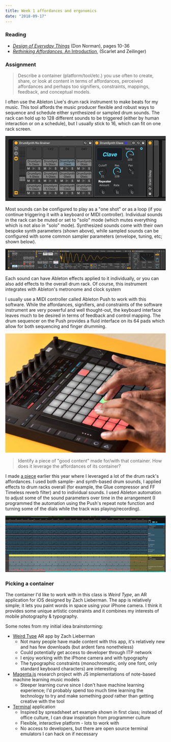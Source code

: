 ```yaml
---
title: Week 1 affordances and ergonomics
date: "2018-09-17"
---
```


### Reading

- [_Design of Everyday Things_](http://www.nixdell.com/classes/HCI-and-Design-Spring-2017/The-Design-of-Everyday-Things-Revised-and-Expanded-Edition.pdf) (Don Norman), pages 10-36
- [_Rethinking Affordances_, An Introduction](https://schloss-post.com/an-introduction/), (Scarlet and Zeilinger)

### Assignment

> Describe a container (platform/tool/etc.) you use often to create, share, or look at content in terms of affordances, perceived affordances and perhaps too signifiers, constraints, mappings, feedback, and conceptual models.

I often use the Ableton Live's drum rack instrument to make beats for my music. This tool affords the music producer flexible and robust ways to sequence and schedule either synthesized or sampled drum sounds. The rack can hold up to 128 different sounds to be triggered (either by human interaction or on a schedule), but I usually stick to 16, which can fit on one rack screen.

![drum-rack-synth](drum-rack-synth.png)

Most sounds can be configured to play as a "one shot" or as a loop (if you continue triggering it with a keyboard or MIDI controller). Individual sounds in the rack can be muted or set to "solo" mode (which mutes everything which is not also in "solo" mode). Synthesized sounds come with their own bespoke synth parameters (shown above), while sampled sounds can be configured with some common sampler parameters (envelope, tuning, etc; shown below).

![drum-rack-samples](drum-rack-samples.png)

Each sound can have Ableton effects applied to it individually, or you can also add effects to the overall drum rack. Of course, this instrument integrates with Ableton's metronome and clock system

I usually use a MIDI controller called Ableton Push to work with this software. While the affordances, signifiers, and constraints of the software instrument are very powerful and well thought-out, the keyboard interface leaves much to be desired in terms of feedback and control mapping. The drum sequencer on the Push provides a fluid interface on its 64 pads which allow for both sequencing and finger drumming.

![push](ableton-push.png)

> Identify a piece of "good content" made for/with that container. How does it leverage the affordances of its container?

I made [a piece](https://soundcloud.com/adi-dahiya/esemplastic) earlier this year where I leveraged a lot of the drum rack's affordances. I used both sample- and synth-based drum sounds, I applied effects to drum racks overall (for example, the Glue compressor and FF Timeless reverb filter) and to individual sounds. I used Ableton automation to adjust some of the sound parameters over time in the arrangement (I programmed the automation using the Push's repeat note function and turning some of the dials while the track was playing/recording).

![arrangement](arrangement-sample.png)

### Picking a container

The container I'd like to work with in this class is _Weird Type_, an AR application for iOS designed by Zach Lieberman.
The app is relatively simple; it lets you paint words in space using your iPhone camera. I think it provides some unique artistic
constraints and it combines my interests of mobile photography & typography.

Some notes from my initial idea brainstorming:

- [Weird Type](https://itunes.apple.com/us/app/weird-type/id1352785248?mt=8) AR app by Zach Lieberman
  - Not many people have made content with this app, it's relatively new and has few downloads (but ardent fans nonetheless)
  - Could potentially get access to developer through ITP network
  - I enjoy working with the iPhone camera and with typography
  - The typographic constraints (monochromatic, only one font, only standard keyboard characters) are interesting
- [Magenta.js](https://magenta.tensorflow.org/) research project with JS implementations of note-based machine learning music models
  - Steeper learning curve since I don't have machine learning experience; I'd probably spend too much time learning the technology to try and make something _good_ rather than getting creative with the tool
- [Terminal](https://en.wikipedia.org/wiki/Terminal_emulator) application
  - Inspired by spreadsheet art example shown in first class; instead of office culture, I can draw inspiration from programmer culture
  - Flexible, interactive platform - lots to work with
  - No access to developers, but there are open source terminal emulators I can hack on if necessary
